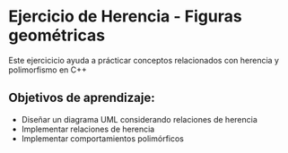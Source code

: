 # Ejercicio de Herencia - Figuras geométricas 

Este ejercicicio ayuda a prácticar conceptos relacionados con herencia y polimorfismo en C++

## Objetivos de aprendizaje:
* Diseñar un diagrama UML considerando relaciones de herencia
* Implementar relaciones de herencia
* Implementar comportamientos polimórficos 
